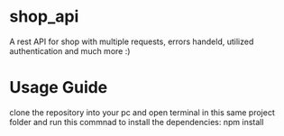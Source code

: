 # shop_api

A rest API for shop with multiple requests, errors handeld, utilized authentication and much more :)

# Usage Guide

clone the repository into your pc and open terminal in this same project folder and run this commnad to install the dependencies: npm install


